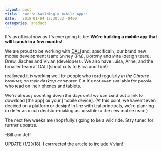 ```yaml
---
layout: post
title:  "We're building a mobile app!"
date:   2018-01-04 12:30:32 -0400
categories: product
---
```

It's as official now as it's ever going to be: **We're building a mobile app that will launch in a few months!**

We are proud to be working with [DALI](http://dali.dartmouth.edu/) and, specifically, our brand new mobile development team: Shirley (PM), Dorothy and Mira (design team), Drew, Jiachen and Vivian (developers). We also have Luisa, Anne, and the broader team at DALI (shout outs to Erica and Tim!)

reallyread.it is working well for people who read regularly *in the Chrome browser, on their desktop computer*. But it's not even available for people who read on their phones and tablets.

We're already counting down the days until we can send out a link to download [the app] on your [mobile device]. (At this point, we haven't even decided on a platform or design! In line with teal principals, we're planning to defer as much decision-making as possible to the new mobile team.)

The next few weeks are (hopefully!) going to be a wild ride. Stay tuned for further updates.

-Bill and Jeff

UPDATE (1/20/18): I corrrected the article to include Vivian!